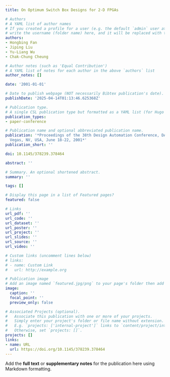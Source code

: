 ```yaml
---
title: On Optimum Switch Box Designs for 2-D FPGAs

# Authors
# A YAML list of author names
# If you created a profile for a user (e.g. the default `admin` user at `content/authors/admin/`), 
# write the username (folder name) here, and it will be replaced with their full name and linked to their profile.
authors:
- Hongbing Fan
- Jiping Liu
- Yu-Liang Wu
- Chak-Chung Cheung

# Author notes (such as 'Equal Contribution')
# A YAML list of notes for each author in the above `authors` list
author_notes: []

date: '2001-01-01'

# Date to publish webpage (NOT necessarily Bibtex publication's date).
publishDate: '2025-04-14T01:13:46.625368Z'

# Publication type.
# A single CSL publication type but formatted as a YAML list (for Hugo requirements).
publication_types:
- paper-conference

# Publication name and optional abbreviated publication name.
publication: '*Proceedings of the 38th Design Automation Conference, DAC 2001, Las
  Vegas, NV, USA, June 18-22, 2001*'
publication_short: ''

doi: 10.1145/378239.378464

abstract: ''

# Summary. An optional shortened abstract.
summary: ''

tags: []

# Display this page in a list of Featured pages?
featured: false

# Links
url_pdf: ''
url_code: ''
url_dataset: ''
url_poster: ''
url_project: ''
url_slides: ''
url_source: ''
url_video: ''

# Custom links (uncomment lines below)
# links:
# - name: Custom Link
#   url: http://example.org

# Publication image
# Add an image named `featured.jpg/png` to your page's folder then add a caption below.
image:
  caption: ''
  focal_point: ''
  preview_only: false

# Associated Projects (optional).
#   Associate this publication with one or more of your projects.
#   Simply enter your project's folder or file name without extension.
#   E.g. `projects: ['internal-project']` links to `content/project/internal-project/index.md`.
#   Otherwise, set `projects: []`.
projects: []
links:
- name: URL
  url: https://doi.org/10.1145/378239.378464
---
```


Add the **full text** or **supplementary notes** for the publication here using Markdown formatting.
